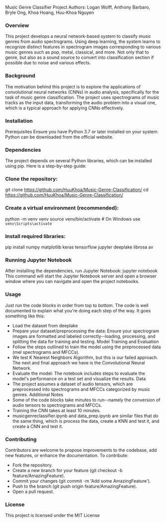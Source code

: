 Music Genre Classifier Project
Authors: Logan Wolff, Anthony Barbaro, Bryle Ong, Khoa Hoang, Huu-Khoa Nguyen

### Overview
This project develops a neural network-based system to classify music genres from audio spectrograms. Using deep learning, the system learns to recognize distinct features in spectrogram images corresponding to various music genres such as pop, metal, classical, and more. Not only that to genre, but also as a sound source to convert into classification section if possible due to noise and various effects.

### Background
The motivation behind this project is to explore the applications of convolutional neural networks (CNNs) in audio analysis, specifically for the task of music genre classification. The project uses spectrograms of music tracks as the input data, transforming the audio problem into a visual one, which is a typical approach for applying CNNs effectively.

### Installation
Prerequisites
Ensure you have Python 3.7 or later installed on your system. Python can be downloaded from the official website.

### Dependencies
The project depends on several Python libraries, which can be installed using pip. Here is a step-by-step guide:

### Clone the repository:
git clone <https://github.com/HuuKhoa/Music-Genre-Classification/>
cd <https://github.com/HuuKhoa/Music-Genre-Classification/>

### Create a virtual environment (recommended):
python -m venv venv
source venv/bin/activate  # On Windows use `venv\Scripts\activate`

### Install required libraries:
pip install numpy matplotlib keras tensorflow jupyter deeplake librosa av

### Running Jupyter Notebook
After installing the dependencies, run Jupyter Notebook:
jupyter notebook
This command will start the Jupyter Notebook server and open a browser window where you can navigate and open the project notebooks.

### Usage
Just run the code blocks in order from top to bottom. The code is well documented to explain what you're doing each step of the way. It goes something like this:
- Load the dataset from deeplake
- Prepare your dataset/preprocessing the data: Ensure your spectrogram images are formatted and labeled correctly--loading, processing, and splitting the data for training and testing.
Model Training and Evaluation
- Follow the steps outlined to train the model using the preprocessed data (mel spectrograms and MFCCs).
- We test K Nearest Neighbors Algorithm, but this is our failed approach. The next and final approach we have is the Convolutional Neural Network.
- Evaluate the model: The notebook includes steps to evaluate the model's performance on a test set and visualize the results.
Data
- The project assumes a dataset of audio tensors, which are preprocessed into spectrograms and MFCCs categorized by music genres.
Additional Notes
- Some of the code blocks take minutes to run--namely the conversion of audio tensors to spectrograms and MFCCs.
- Training the CNN takes at least 10 minutes.
- musicgenreclassifier.ipynb and data_prep.ipynb are similar files that do the same thing, which is process the data, create a KNN and test it, and create a CNN and test it.

### Contributing
Contributors are welcome to propose improvements to the codebase, add new features, or enhance the documentation. To contribute:
- Fork the repository.
- Create a new branch for your feature (git checkout -b feature/AmazingFeature).
- Commit your changes (git commit -m 'Add some AmazingFeature').
- Push to the branch (git push origin feature/AmazingFeature).
- Open a pull request.

### License
This project is licensed under the MIT License
